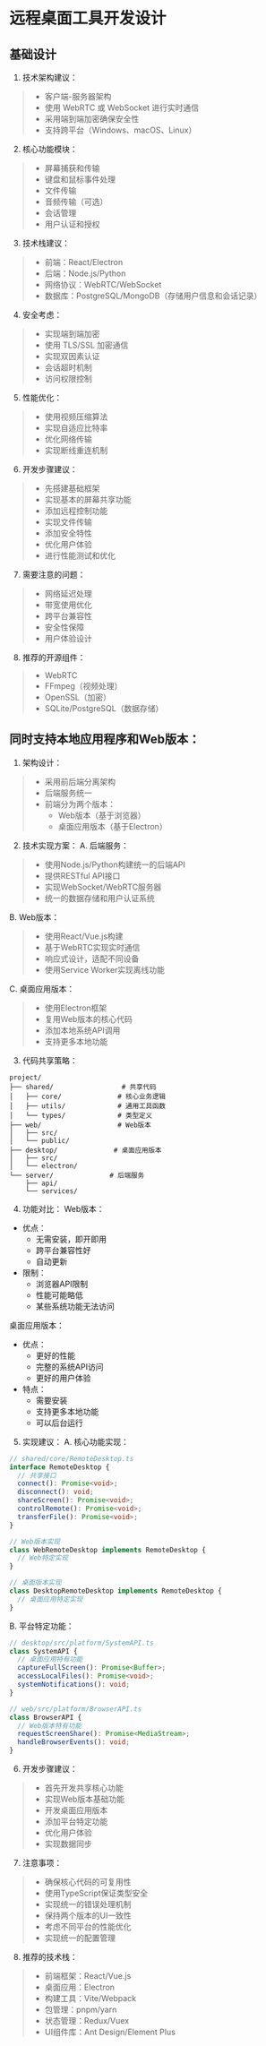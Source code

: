 # 远程桌面工具开发设计

## 基础设计

1. 技术架构建议：
> - 客户端-服务器架构
> - 使用 WebRTC 或 WebSocket 进行实时通信
> - 采用端到端加密确保安全性
> - 支持跨平台（Windows、macOS、Linux）

2. 核心功能模块：
> - 屏幕捕获和传输
> - 键盘和鼠标事件处理
> - 文件传输
> - 音频传输（可选）
> - 会话管理
> - 用户认证和授权

3. 技术栈建议：
> - 前端：React/Electron
> - 后端：Node.js/Python
> - 网络协议：WebRTC/WebSocket
> - 数据库：PostgreSQL/MongoDB（存储用户信息和会话记录）

4. 安全考虑：
> - 实现端到端加密
> - 使用 TLS/SSL 加密通信
> - 实现双因素认证
> - 会话超时机制
> - 访问权限控制

5. 性能优化：
> - 使用视频压缩算法
> - 实现自适应比特率
> - 优化网络传输
> - 实现断线重连机制

6. 开发步骤建议：
> - 先搭建基础框架
> - 实现基本的屏幕共享功能
> - 添加远程控制功能
> - 实现文件传输
> - 添加安全特性
> - 优化用户体验
> - 进行性能测试和优化

7. 需要注意的问题：
> - 网络延迟处理
> - 带宽使用优化
> - 跨平台兼容性
> - 安全性保障
> - 用户体验设计

8. 推荐的开源组件：
> - WebRTC
> - FFmpeg（视频处理）
> - OpenSSL（加密）
> - SQLite/PostgreSQL（数据存储）



## 同时支持本地应用程序和Web版本：

1. 架构设计：
> - 采用前后端分离架构
> - 后端服务统一
> - 前端分为两个版本：
>   - Web版本（基于浏览器）
>   - 桌面应用版本（基于Electron）

2. 技术实现方案：
A. 后端服务：
> - 使用Node.js/Python构建统一的后端API
> - 提供RESTful API接口
> - 实现WebSocket/WebRTC服务器
> - 统一的数据存储和用户认证系统

B. Web版本：
> - 使用React/Vue.js构建
> - 基于WebRTC实现实时通信
> - 响应式设计，适配不同设备
> - 使用Service Worker实现离线功能

C. 桌面应用版本：
> - 使用Electron框架
> - 复用Web版本的核心代码
> - 添加本地系统API调用
> - 支持更多本地功能

3. 代码共享策略：
```
project/
├── shared/                 # 共享代码
│   ├── core/              # 核心业务逻辑
│   ├── utils/             # 通用工具函数
│   └── types/             # 类型定义
├── web/                   # Web版本
│   ├── src/
│   └── public/
├── desktop/              # 桌面应用版本
│   ├── src/
│   └── electron/
└── server/              # 后端服务
    ├── api/
    └── services/
```

4. 功能对比：
Web版本：
- 优点：
  - 无需安装，即开即用
  - 跨平台兼容性好
  - 自动更新
- 限制：
  - 浏览器API限制
  - 性能可能略低
  - 某些系统功能无法访问

桌面应用版本：
- 优点：
  - 更好的性能
  - 完整的系统API访问
  - 更好的用户体验
- 特点：
  - 需要安装
  - 支持更多本地功能
  - 可以后台运行

5. 实现建议：
A. 核心功能实现：
```typescript
// shared/core/RemoteDesktop.ts
interface RemoteDesktop {
  // 共享接口
  connect(): Promise<void>;
  disconnect(): void;
  shareScreen(): Promise<void>;
  controlRemote(): Promise<void>;
  transferFile(): Promise<void>;
}

// Web版本实现
class WebRemoteDesktop implements RemoteDesktop {
  // Web特定实现
}

// 桌面版本实现
class DesktopRemoteDesktop implements RemoteDesktop {
  // 桌面应用特定实现
}
```

B. 平台特定功能：
```typescript
// desktop/src/platform/SystemAPI.ts
class SystemAPI {
  // 桌面应用特有功能
  captureFullScreen(): Promise<Buffer>;
  accessLocalFiles(): Promise<void>;
  systemNotifications(): void;
}

// web/src/platform/BrowserAPI.ts
class BrowserAPI {
  // Web版本特有功能
  requestScreenShare(): Promise<MediaStream>;
  handleBrowserEvents(): void;
}
```

6. 开发步骤建议： 
> -  首先开发共享核心功能
> -  实现Web版本基础功能
> -  开发桌面应用版本
> -  添加平台特定功能
> -  优化用户体验
> -  实现数据同步

7. 注意事项：
> - 确保核心代码的可复用性
> - 使用TypeScript保证类型安全
> - 实现统一的错误处理机制
> - 保持两个版本的UI一致性
> - 考虑不同平台的性能优化
> - 实现统一的配置管理

8. 推荐的技术栈：
> - 前端框架：React/Vue.js
> - 桌面应用：Electron
> - 构建工具：Vite/Webpack
> - 包管理：pnpm/yarn
> - 状态管理：Redux/Vuex
> - UI组件库：Ant Design/Element Plus


